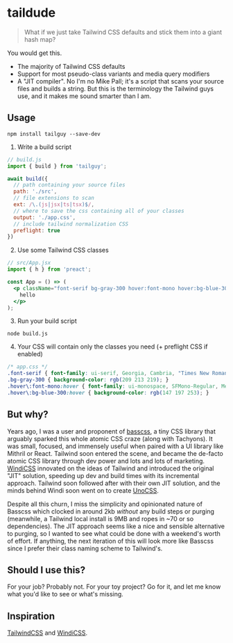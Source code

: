 # taildude

> What if we just take Tailwind CSS defaults and stick them into a giant hash map?

You would get this.

* The majority of Tailwind CSS defaults
* Support for most pseudo-class variants and media query modifiers
* A "JIT compiler". No I'm no Mike Pall; it's a script that scans your source files and builds a string. But this is the terminology the Tailwind guys use, and it makes me sound smarter than I am.

## Usage

```shell
npm install tailguy --save-dev
```

1. Write a build script
```js
// build.js
import { build } from 'tailguy';

await build({
  // path containing your source files
  path: './src',
  // file extensions to scan
  ext: /\.(js|jsx|ts|tsx)$/,
  // where to save the css containing all of your classes
  output: './app.css',
  // include tailwind normalization CSS
  preflight: true
})
```

2. Use some Tailwind CSS classes
```jsx
// src/App.jsx
import { h } from 'preact';

const App = () => (
  <p className="font-serif bg-gray-300 hover:font-mono hover:bg-blue-300">
    hello
  </p>
);
```

3. Run your build script
```shell
node build.js
```

4. Your CSS will contain only the classes you need (+ preflight CSS if enabled)
```css
/* app.css */
.font-serif { font-family: ui-serif, Georgia, Cambria, "Times New Roman", Times, serif; }
.bg-gray-300 { background-color: rgb(209 213 219); }
.hover\:font-mono:hover { font-family: ui-monospace, SFMono-Regular, Menlo, Monaco, Consolas, "Liberation Mono", "Courier New", monospace; }
.hover\:bg-blue-300:hover { background-color: rgb(147 197 253); }
```

## But why?

Years ago, I was a user and proponent of [basscss](https://basscss.com/), a tiny CSS library that arguably sparked this whole atomic CSS craze (along with Tachyons). It was small, focused, and immensely useful when paired with a UI library like Mithril or React. Tailwind soon entered the scene, and became the de-facto atomic CSS library through dev power and lots and lots of marketing. [WindiCSS](https://windicss.org/) innovated on the ideas of Tailwind and introduced the original "JIT" solution, speeding up dev and build times with its incremental approach. Tailwind soon followed after with their own JIT solution, and the minds behind Windi soon went on to create [UnoCSS](https://github.com/unocss/unocss).

Despite all this churn, I miss the simplicity and opinionated nature of Basscss which clocked in around 2kb *without* any build steps or purging (meanwhile, a Tailwind local install is 9MB and ropes in ~70 or so dependencies). The JIT approach seems like a nice and sensible alternative to purging, so I wanted to see what could be done with a weekend's worth of effort. If anything, the next iteration of this will look more like Basscss since I prefer their class naming scheme to Tailwind's.

## Should I use this?
For your job? Probably not. For your toy project? Go for it, and let me know what you'd like to see or what's missing.

## Inspiration
[TailwindCSS](https://tailwindcss.com/) and [WindiCSS](https://windicss.org/).